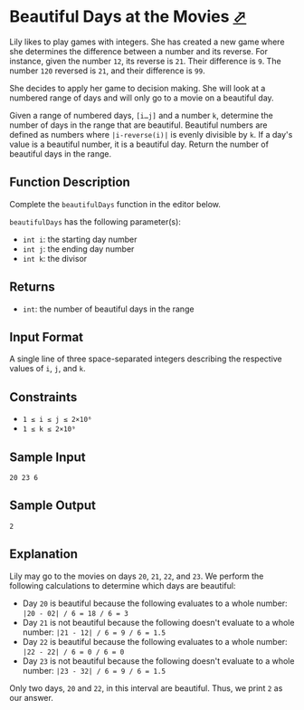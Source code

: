 # Beautiful Days at the Movies [⬀](https://www.hackerrank.com/challenges/beautiful-days-at-the-movies)

Lily likes to play games with integers. She has created a new game where she determines the difference between a number and its reverse. For instance, given the number `12`, its reverse is `21`. Their difference is `9`. The number `120` reversed is `21`, and their difference is `99`.

She decides to apply her game to decision making. She will look at a numbered range of days and will only go to a movie on a beautiful day.

Given a range of numbered days, `[i…j]` and a number `k`, determine the number of days in the range that are beautiful. Beautiful numbers are defined as numbers where `|i-reverse(i)|` is evenly divisible by `k`. If a day's value is a beautiful number, it is a beautiful day. Return the number of beautiful days in the range.

## Function Description

Complete the `beautifulDays` function in the editor below.

`beautifulDays` has the following parameter(s):

- `int i`: the starting day number
- `int j`: the ending day number
- `int k`: the divisor

## Returns

- `int`: the number of beautiful days in the range

## Input Format

A single line of three space-separated integers describing the respective values of `i`, `j`, and `k`.

## Constraints
- `1 ≤ i ≤ j ≤ 2×10⁶`
- `1 ≤ k ≤ 2×10⁹`

## Sample Input
```
20 23 6
```

## Sample Output
```
2
```

## Explanation

Lily may go to the movies on days `20`, `21`, `22`, and `23`. We perform the following calculations to determine which days are beautiful:

- Day `20` is beautiful because the following evaluates to a whole number: `|20 - 02| / 6 = 18 / 6 = 3`
- Day `21` is not beautiful because the following doesn't evaluate to a whole number: `|21 - 12| / 6 = 9 / 6 = 1.5`
- Day `22` is beautiful because the following evaluates to a whole number: `|22 - 22| / 6 = 0 / 6 = 0` 
- Day `23` is not beautiful because the following doesn't evaluate to a whole number: `|23 - 32| / 6 = 9 / 6 = 1.5`

Only two days, `20` and `22`, in this interval are beautiful. Thus, we print `2` as our answer.
